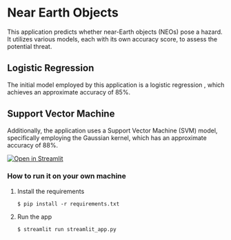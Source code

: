 # Near Earth Objects

This application predicts whether near-Earth objects (NEOs) pose a hazard. It utilizes various models, each with its own accuracy score, to assess the potential threat.

## Logistic Regression

The initial model employed by this application is a logistic regression , which achieves an approximate accuracy of 85%.

## Support Vector Machine

Additionally, the application uses a Support Vector Machine (SVM) model, specifically employing the Gaussian kernel, which has an approximate accuracy of 88%.


[![Open in Streamlit](https://static.streamlit.io/badges/streamlit_badge_black_white.svg)](https://irisclassification-qmrjl8zkbypcggcqmxewjz.streamlit.app/)

### How to run it on your own machine

1. Install the requirements

   ```
   $ pip install -r requirements.txt
   ```

2. Run the app

   ```
   $ streamlit run streamlit_app.py
   ```